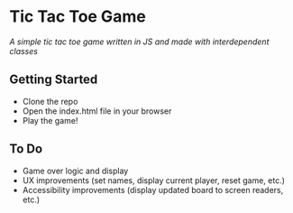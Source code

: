 # Tic Tac Toe Game

*A simple tic tac toe game written in JS and made with interdependent classes*

## Getting Started

- Clone the repo
- Open the index.html file in your browser
- Play the game!

## To Do

- Game over logic and display
- UX improvements (set names, display current player, reset game, etc.)
- Accessibility improvements (display updated board to screen readers, etc.)